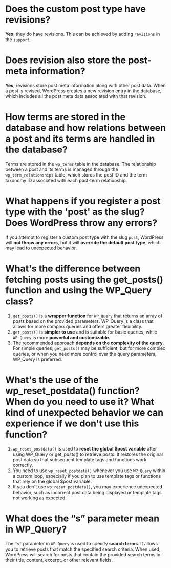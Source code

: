 # Does the custom post type have revisions?
**Yes**, they do have revisions. This can be achieved by adding `revisions` in the `support`.

# Does revision also store the post-meta information?
**Yes**, revisions store post meta information along with other post data. When a post is revised, WordPress creates a new revision entry in the database, which includes all the post meta data associated with that revision.

# How terms are stored in the database and how relations between a post and its terms are handled in the database?
Terms are stored in the `wp_terms` table in the database. The relationship between a post and its terms is managed through the `wp_term_relationships` table, which stores the post ID and the term taxonomy ID associated with each post-term relationship.

# What happens if you register a post type with the 'post' as the slug? Does WordPress throw any errors?
If you attempt to register a custom post type with the slug `post`, WordPress will **not throw any errors**, but it will **override the default post type**, which may lead to unexpected behavior.

# What's the difference between fetching posts using the get_posts() function and using the WP_Query class? 
1. `get_posts()` is a **wrapper function** for `WP_Query` that returns an array of posts based on the provided parameters. WP_Query is a class that allows for more complex queries and offers greater flexibility.
2. `get_posts()` is **simpler to use** and is suitable for basic queries, while `WP_Query` is more **powerful and customizable**.
3. The recommended approach **depends on the complexity of the query**. For simple queries, `get_posts()` may be sufficient, but for more complex queries, or when you need more control over the query parameters, WP_Query is preferred.

# What's the use of the wp_reset_postdata() function? When do you need to use it? What kind of unexpected behavior we can experience if we don't use this function?
1. `wp_reset_postdata()` is used to **reset the global $post variable** after using WP_Query or get_posts() to retrieve posts. It restores the original post data so that subsequent template tags and functions work correctly.
2. You need to use `wp_reset_postdata()` whenever you use `WP_Query` within a custom loop, especially if you plan to use template tags or functions that rely on the global $post variable.
3. If you don't use `wp_reset_postdata()`, you may experience unexpected behavior, such as incorrect post data being displayed or template tags not working as expected.

# What does the “s” parameter mean in WP_Query?
The `"s"` parameter in `WP_Query` is used to specify **search terms**. It allows you to retrieve posts that match the specified search criteria. When used, WordPress will search for posts that contain the provided search terms in their title, content, excerpt, or other relevant fields.